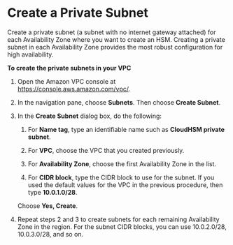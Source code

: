 # Create a Private Subnet<a name="create-subnets"></a>

Create a private subnet \(a subnet with no internet gateway attached\) for each Availability Zone where you want to create an HSM\. Creating a private subnet in each Availability Zone provides the most robust configuration for high availability\. 

**To create the private subnets in your VPC**

1. Open the Amazon VPC console at [https://console\.aws\.amazon\.com/vpc/](https://console.aws.amazon.com/vpc/)\.

1. In the navigation pane, choose **Subnets**\. Then choose **Create Subnet**\.

1. In the **Create Subnet** dialog box, do the following:

   1. For **Name tag**, type an identifiable name such as **CloudHSM private subnet**\.

   1. For **VPC**, choose the VPC that you created previously\.

   1. For **Availability Zone**, choose the first Availability Zone in the list\.

   1. For **CIDR block**, type the CIDR block to use for the subnet\. If you used the default values for the VPC in the previous procedure, then type **10\.0\.1\.0/28**\.

   Choose **Yes, Create**\.

1. Repeat steps 2 and 3 to create subnets for each remaining Availability Zone in the region\. For the subnet CIDR blocks, you can use 10\.0\.2\.0/28, 10\.0\.3\.0/28, and so on\.